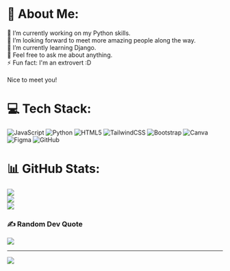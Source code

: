 # 💫 About Me:
🔭 I’m currently working on my Python skills.<br>👯 I’m looking forward to meet more amazing people along the way.<br>🌱 I’m currently learning Django.<br>💬 Feel free to ask me about anything.<br>⚡ Fun fact: I'm an extrovert :D<br><br>Nice to meet you!


# 💻 Tech Stack:
![JavaScript](https://img.shields.io/badge/javascript-%23323330.svg?style=for-the-badge&logo=javascript&logoColor=%23F7DF1E) ![Python](https://img.shields.io/badge/python-3670A0?style=for-the-badge&logo=python&logoColor=ffdd54) ![HTML5](https://img.shields.io/badge/html5-%23E34F26.svg?style=for-the-badge&logo=html5&logoColor=white) ![TailwindCSS](https://img.shields.io/badge/tailwindcss-%2338B2AC.svg?style=for-the-badge&logo=tailwind-css&logoColor=white) ![Bootstrap](https://img.shields.io/badge/bootstrap-%238511FA.svg?style=for-the-badge&logo=bootstrap&logoColor=white) ![Canva](https://img.shields.io/badge/Canva-%2300C4CC.svg?style=for-the-badge&logo=Canva&logoColor=white) ![Figma](https://img.shields.io/badge/figma-%23F24E1E.svg?style=for-the-badge&logo=figma&logoColor=white) ![GitHub](https://img.shields.io/badge/github-%23121011.svg?style=for-the-badge&logo=github&logoColor=white)
# 📊 GitHub Stats:
![](https://github-readme-stats.vercel.app/api?username=TranMaiAn&theme=nord&hide_border=false&include_all_commits=false&count_private=false)<br/>
![](https://nirzak-streak-stats.vercel.app/?user=TranMaiAn&theme=nord&hide_border=false)<br/>
![](https://github-readme-stats.vercel.app/api/top-langs/?username=TranMaiAn&theme=nord&hide_border=false&include_all_commits=false&count_private=false&layout=compact)

### ✍️ Random Dev Quote
![](https://quotes-github-readme.vercel.app/api?type=vetical&theme=tokyonight)

---
[![](https://visitcount.itsvg.in/api?id=TranMaiAn&icon=0&color=0)](https://visitcount.itsvg.in)
